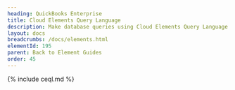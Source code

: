 ```yaml
---
heading: QuickBooks Enterprise
title: Cloud Elements Query Language
description: Make database queries using Cloud Elements Query Language.
layout: docs
breadcrumbs: /docs/elements.html
elementId: 195
parent: Back to Element Guides
order: 45
---
```


{% include ceql.md %}
